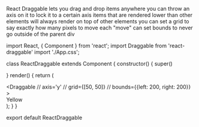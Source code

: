 React Draggable lets you drag and drop items anywhere
you can throw an axis on it to lock it to a certain axis
items that are rendered lower than other elements will always render on top of other elements
you can set a grid to say exactly how many pixels to move each "move"
can set bounds to never go outside of the parent div




import React, { Component } from 'react';
import Draggable from 'react-draggable'
import './App.css';


class ReactDraggable extends Component {
  constructor() {
    super()


  }
  render() {
    return (
      <div className="App">
        <Draggable
          // axis='y'
          // grid={[50, 50]}
          // bounds={{left: 200, right: 200}}
        >
          <div className='yellowDiv'>Yellow</div>
        </Draggable>
        <div className='greenParent'>
          <Draggable bounds='parent'>
            <div className='orangeDiv'></div>
          </Draggable>
        </div>
      </div>
    );
  }
}

export default ReactDraggable